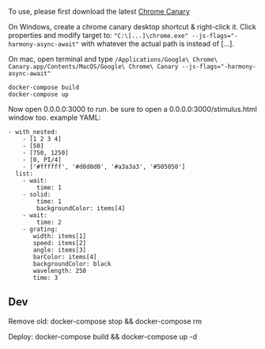 To use, please first download the latest [Chrome Canary](https://www.google.com/chrome/browser/canary.html)

On Windows, create a chrome canary desktop shortcut & right-click it. Click properties and modify target to: `"C:\[...]\chrome.exe" --js-flags="-harmony-async-await"` with whatever the actual path is instead of [...].

On mac, open terminal and type `/Applications/Google\ Chrome\ Canary.app/Contents/MacOS/Google\ Chrome\ Canary --js-flags="-harmony-async-await"`

```
docker-compose build
docker-compose up
```

Now open 0.0.0.0:3000 to run. be sure to open a 0.0.0.0:3000/stimulus.html window too.
example YAML:
```
- with_nested:
    - [1 2 3 4]
    - [50]
    - [750, 1250]
    - [0, PI/4]
    - ['#ffffff', '#d0d0d0', '#a3a3a3', '#505050']
  list:
    - wait:
        time: 1
    - solid:
        time: 1
        backgroundColor: items[4]
    - wait:
        time: 2
    - grating:
       width: items[1]
       speed: items[2]
       angle: items[3]
       barColor: items[4]
       backgroundColor: black
       wavelength: 250
       time: 3
```

## Dev
Remove old:
docker-compose stop && docker-compose rm

Deploy:
docker-compose build && docker-compose up -d